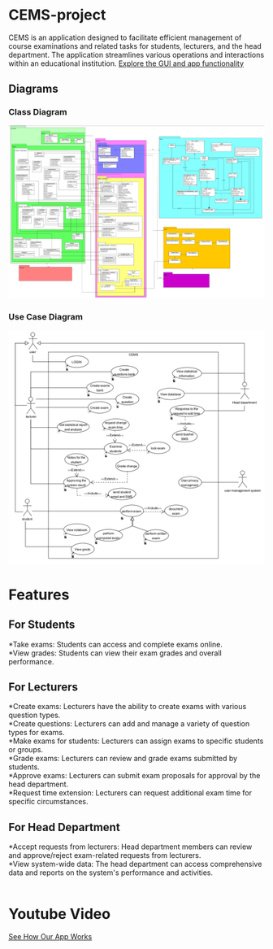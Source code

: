 # CEMS-project
CEMS is an application designed to facilitate efficient management of course examinations and related tasks for students, lecturers, and the head department. The application streamlines various operations and interactions within an educational institution.
[Explore the GUI and app functionality](App.pdf)
## Diagrams
### Class Diagram
![Class Diagram](./ClassDiagram.png)

### Use Case Diagram
![Use Case Diagram](./UseCaseDiagram.png)

# Features
## For Students
*Take exams: Students can access and complete exams online.<br>
*View grades: Students can view their exam grades and overall performance.

## For Lecturers
*Create exams: Lecturers have the ability to create exams with various question types.<br>
*Create questions: Lecturers can add and manage a variety of question types for exams.<br>
*Make exams for students: Lecturers can assign exams to specific students or groups.<br>
*Grade exams: Lecturers can review and grade exams submitted by students.<br>
*Approve exams: Lecturers can submit exam proposals for approval by the head department.<br>
*Request time extension: Lecturers can request additional exam time for specific circumstances.<br>

## For Head Department
*Accept requests from lecturers: Head department members can review and approve/reject exam-related requests from lecturers.<br>
*View system-wide data: The head department can access comprehensive data and reports on the system's performance and activities.<br><br>

# Youtube Video
[See How Our App Works](https://www.youtube.com/watch?v=2MxUqiQuB-c)
